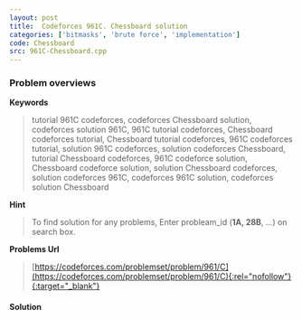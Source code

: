 ```yaml
---
layout: post
title:  Codeforces 961C. Chessboard solution
categories: ['bitmasks', 'brute force', 'implementation']
code: Chessboard
src: 961C-Chessboard.cpp
---
```

### **Problem overviews**

**Keywords**
> tutorial 961C codeforces, codeforces Chessboard solution, codeforces solution 961C, 961C tutorial codeforces, Chessboard codeforces tutorial, Chessboard tutorial codeforces, 961C codeforces tutorial, solution 961C codeforces, solution codeforces Chessboard, tutorial Chessboard codeforces, 961C codeforce solution, Chessboard codeforce solution, solution Chessboard codeforces, solution codeforces 961C, codeforces 961C solution, codeforces solution Chessboard

**Hint**
> To find solution for any problems, Enter probleam_id (**1A, 28B**, ...) on search box. 

**Problems Url**
> [https://codeforces.com/problemset/problem/961/C](https://codeforces.com/problemset/problem/961/C){:rel="nofollow"}{:target="_blank"}

#### **Solution**



